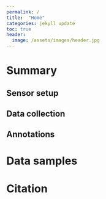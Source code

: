 ```yaml
---
permalink: /
title:  "Home"
categories: jekyll update
toc: true
header:
  image: /assets/images/header.jpg
---
```


# Summary

## Sensor setup

## Data collection

## Annotations

# Data samples

# Citation
